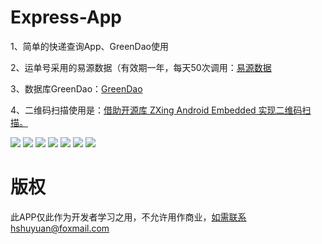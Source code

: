 # Express-App
1、简单的快递查询App、GreenDao使用

2、运单号采用的易源数据（有效期一年，每天50次调用：[易源数据](https://www.showapi.com/api/lookPoint/64)

3、数据库GreenDao：[GreenDao](https://github.com/greenrobot/greenDAO)

4、二维码扫描使用是：[借助开源库 ZXing Android Embedded 实现二维码扫描。](https://github.com/journeyapps/zxing-android-embedded)

![](https://github.com/huangshuyuan/Express-App/blob/master/imgs/1.png)
![](https://github.com/huangshuyuan/Express-App/blob/master/imgs/2.png)
![](https://github.com/huangshuyuan/Express-App/blob/master/imgs/3.png)
![](https://github.com/huangshuyuan/Express-App/blob/master/imgs/4.png)
![](https://github.com/huangshuyuan/Express-App/blob/master/imgs/5.png)
![](https://github.com/huangshuyuan/Express-App/blob/master/imgs/6.png)
![](https://github.com/huangshuyuan/Express-App/blob/master/imgs/7.png)

# 版权

此APP仅此作为开发者学习之用，不允许用作商业，如需联系hshuyuan@foxmail.com
